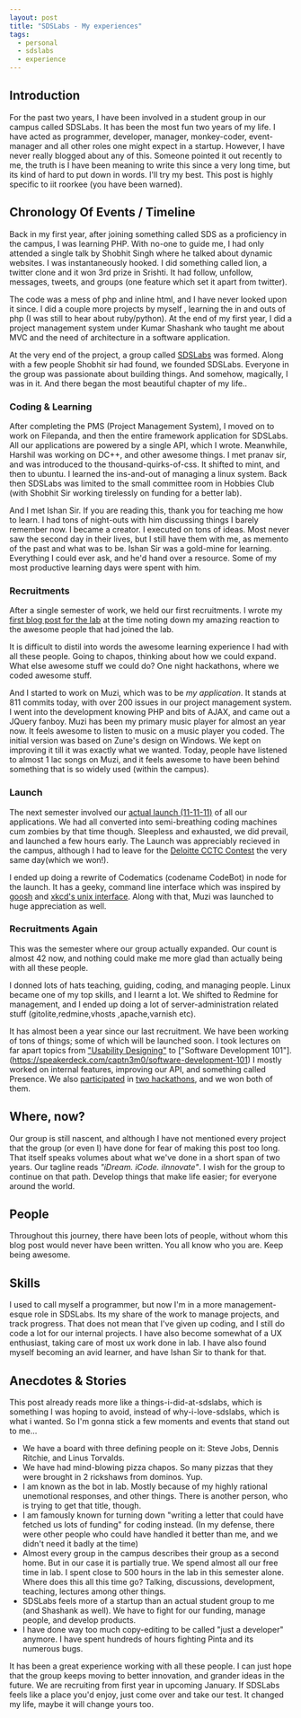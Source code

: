 ```yaml
---
layout: post
title: "SDSLabs - My experiences"
tags:
  - personal
  - sdslabs
  - experience
---
```


##  Introduction
For the past two years, I have been involved in a student group in our campus called SDSLabs.
It has been the most fun two years of my life. I have acted as programmer, developer, manager,
monkey-coder, event-manager and all other roles one might expect in a startup. However, I have
never really blogged about any of this. Someone pointed it out recently to me, the truth is I
have been meaning to write this since a very long time, but its kind of hard to put down in
words. I'll try my best. This post is highly specific to iit roorkee (you have been warned).

##  Chronology Of Events / Timeline
Back in my first year, after joining something called SDS as a proficiency in the campus, I was learning PHP.
 With no-one to guide me, I had only attended a single talk by Shobhit Singh where he talked about dynamic
 websites. I was instantaneously hooked. I did something called lion, a twitter clone and it won 3rd prize
 in Srishti. It had follow, unfollow, messages, tweets, and groups (one feature which set it apart from twitter).

The code was a mess of php and inline html, and I have never looked upon it since. I did a couple more projects by myself
, learning the in and outs of php (I was still to hear about ruby/python). At the end of my first year, I did a project
 management system under Kumar Shashank who taught me about MVC and the need of architecture in a software application.

At the very end of the project, a group called [SDSLabs](http://sdslabs.co/) was formed. Along with a few people
Shobhit sir had found, we founded SDSLabs. Everyone in the group was passionate about building things.
And somehow, magically, I was in it. And there began the most beautiful chapter of my life..

### Coding & Learning
After completing the PMS (Project Management System), I moved on to work on Filepanda, and then the entire framework
application for SDSLabs. All our applications are powered by a single API, which I wrote. Meanwhile, Harshil was working
 on DC++, and other awesome things. I met pranav sir, and was introduced to the thousand-quirks-of-css. It shifted to mint, and
then to ubuntu. I learned the ins-and-out of managing a linux system. Back then SDSLabs was limited to the small committee
room in Hobbies Club (with Shobhit Sir working tirelessly on funding for a better lab).

And I met Ishan Sir. If you are reading this, thank you for teaching me how to learn. I had tons of night-outs with him
discussing things I barely remember now. I became a creator. I executed on tons of ideas. Most never saw the second day in
their lives, but I still have them with me, as memento of the past and what was to be. Ishan Sir was a gold-mine for learning.
Everything I could ever ask, and he'd hand over a resource. Some of my most productive learning days were spent with him.

### Recruitments
After a single semester of work, we held our first recruitments. I wrote my
 [first blog post for the lab](https://blog.sdslabs.co/2011/09/recruitment-experience) at the time noting
down my amazing reaction to the awesome people that had joined the lab.

It is difficult to distil into words the awesome learning experience I had with all these people. Going to chapos, thinking
about how we could expand. What else awesome stuff we could do? One night hackathons, where we coded awesome stuff.

And I started to work on Muzi, which was to be _my application_. It stands at 811 commits today, with over
200 issues in our project management system.
 I went into the development knowing PHP and bits of AJAX, and came out a JQuery fanboy. Muzi has been my primary music player
  for almost an year now. It feels awesome to listen to music on a music player you coded. The initial version was
  based on Zune's design on Windows. We kept on improving it till it was exactly what we wanted. Today, people have listened to
  almost 1 lac songs on Muzi, and it feels awesome to have been behind something that is so widely used (within the campus).

### Launch

The next semester involved our [actual launch (11-11-11)](http://blog.sdslabs.co/2011/11/launch-and-beyond) of all our applications.
We had all converted into semi-breathing coding machines cum zombies by that time though. Sleepless and exhausted, we did prevail,
and launched a few hours early. The Launch was appreciably recieved in the campus, although I had to leave for the
 [Deloitte CCTC Contest](https://captnemo.in/blog/2011/11/20/cctc-blog/) the very same day(which we won!).

I ended up doing a rewrite of Codematics (codename CodeBot) in node for the launch. It has a geeky, command line interface
which was inspired by [goosh](http://goosh.org/) and [xkcd's unix interface](https://uni.xkcd.com/). Along with that, Muzi was
launched to huge appreciation as well.

### Recruitments Again

This was the semester where our group actually expanded. Our count is almost 42 now, and nothing could
 make me more glad than actually being with all these people.

I donned lots of hats teaching, guiding, coding, and managing people. Linux became one of my top skills, and I learnt a lot.
We shifted to Redmine for management, and I ended up doing a lot of server-administration related stuff (gitolite,redmine,vhosts
,apache,varnish etc).

It has almost been a year since our last recruitment. We have been working of tons of things; some of which
will be launched soon. I took lectures on far apart topics from
["Usability Designing"](https://speakerdeck.com/captn3m0/ux-and-usability-designing) to
 ["Software Development 101"].(https://speakerdeck.com/captn3m0/software-development-101) I mostly
worked on internal features, improving our API, and something called Presence. We also
[participated](https://captnemo.in/blog/2012/05/23/phonegap-blog-post/) in
[two hackathons](http://blog.sdslabs.co/2012/09/hacku),
and we won both of them.

## Where, now?
Our group is still nascent, and although I have not mentioned every project that the group (or even I) have
 done for fear of making this post too long. That itself speaks volumes about what we've done in a short
 span of two years. Our tagline reads _"iDream. iCode. iInnovate"_. I wish for the group to continue on that
  path. Develop things that make life easier; for everyone around the world.

## People
Throughout this journey, there have been lots of people, without whom this blog post would never have been written.
 You all know who you are. Keep being awesome.

## Skills
I used to call myself a programmer, but now I'm in a more management-esque role in SDSLabs. Its my share of the work to manage projects,
and track progress. That does not mean that I've given up coding, and I still do code a lot for our internal projects. I have also become
somewhat of a UX enthusiast, taking care of most ux work done in lab. I have also found myself becoming an avid learner, and have Ishan
Sir to thank for that.

## Anecdotes & Stories
This post already reads more like a things-i-did-at-sdslabs, which is something I was hoping to avoid, instead of why-i-love-sdslabs, which is what i wanted. So I'm gonna stick a few moments and events that stand out to me...

- We have a board with three defining people on it: Steve Jobs, Dennis Ritchie, and Linus Torvalds.
- We have had mind-blowing pizza chapos. So many pizzas that they were brought in 2 rickshaws from dominos. Yup.
- I am known as the bot in lab. Mostly because of my highly rational unemotional responses, and other things. There is another person, who is trying to get that title, though.
- I am famously known for turning down "writing a letter that could have fetched us lots of funding" for coding instead. (In my defense, there were other people who could have handled it better than me, and we didn't need it badly at the time)
- Almost every group in the campus describes their group as a second home. But in our case it is partially true. We spend almost all our free time in lab. I spent close to 500 hours in the lab in this semester alone. Where does this all this time go? Talking, discussions, development, teaching, lectures among other things.
- SDSLabs feels more of a startup than an actual student group to me (and Shashank as well). We have to fight for our funding, manage people, and develop products.
- I have done way too much copy-editing to be called "just a developer" anymore. I have spent hundreds of hours fighting Pinta and its numerous bugs.

It has been a great experience working with all these people. I can just hope that the group keeps moving to better
innovation, and grander ideas in the future. We are recruiting from first year in upcoming January. If SDSLabs feels like a place you'd
enjoy, just come over and take our test. It changed my life, maybe it will change yours too.
